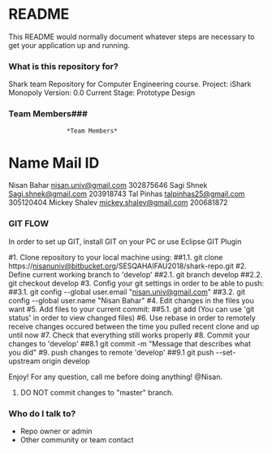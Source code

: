# README #

This README would normally document whatever steps are necessary to get your application up and running.

### What is this repository for? ###

Shark team Repository for Computer Engineering course.
Project: iShark Monopoly
Version: 0.0
Current Stage: Prototype Design

### Team Members###
 
					*Team Members*
Name				Mail						ID
==========================================================
Nisan Bahar			nisan.univ@gmail.com		302875646
Sagi Shnek			Sagi.shnek@gmail.com		203918743 
Tal Pinhas			talpinhas25@gmail.com		305120404
Mickey Shalev		mickey.shalev@gmail.com		200681872

### GIT FLOW ###

In order to set up GIT, install GIT on your PC or use Eclipse GIT Plugin

#1. Clone repository to your local machine using:
##1.1. git clone https://nisanuniv@bitbucket.org/SESQAHAIFAU2018/shark-repo.git
#2. Define current working branch to 'develop'
##2.1. git branch develop
##2.2. git checkout develop
#3. Config your git settings in order to be able to push:
##3.1. git config --global user.email "nisan.univ@gmail.com"
##3.2. git config --global user.name "Nisan Bahar"
#4. Edit changes in the files you want
#5. Add files to your current commit:
##5.1. git add <file1> <file2> (You can use 'git status' in order to view changed files)
#6. Use rebase in order to remotely receive changes occured between the time you pulled recent clone and up until now
#7. Check that everything still works properly
#8. Commit your changes to 'develop'
##8.1 git commit -m "Message that describes what you did"
#9. push changes to remote 'develop'
##9.1 git push --set-upstream origin develop

Enjoy! For any question, call me before doing anything!
@Nisan.


1. DO NOT commit changes to "master" branch.

### Who do I talk to? ###

* Repo owner or admin
* Other community or team contact